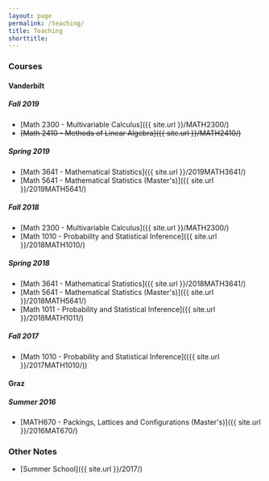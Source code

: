 ```yaml
---
layout: page
permalink: /teaching/
title: Teaching
shorttitle:
---
```


### Courses

#### Vanderbilt 

##### Fall 2019
* [Math 2300 - Multivariable Calculus]({{ site.url }}/MATH2300/)
* ~~[Math 2410 - Methods of Linear Algebra]({{ site.url }}/MATH2410/)~~
  
##### Spring 2019
* [Math 3641 - Mathematical Statistics]({{ site.url }}/2019MATH3641/)
* [Math 5641 - Mathematical Statistics (Master's)]({{ site.url }}/2019MATH5641/)
  
##### Fall 2018  
* [Math 2300 - Multivariable Calculus]({{ site.url }}/MATH2300/)
* [Math 1010 - Probability and Statistical Inference]({{ site.url }}/2018MATH1010/)
 
##### Spring 2018
* [Math 3641 - Mathematical Statistics]({{ site.url }}/2018MATH3641/)
* [Math 5641 - Mathematical Statistics (Master's)]({{ site.url }}/2018MATH5641/)
* [Math 1011 - Probability and Statistical Inference]({{ site.url }}/2018MATH1011/)
 
##### Fall 2017
* [Math 1010 - Probability and Statistical Inference](({{ site.url }}/2017MATH1010/))
 
#### Graz 

##### Summer 2016
* [MATH670 - Packings, Lattices and Configurations (Master's)]({{ site.url }}/2016MAT670/)

### Other Notes

* [Summer School]({{ site.url }}/2017/)